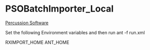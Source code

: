 PSOBatchImporter_Local
======================
[Percussion Software](http://www.percussion.com "Percussion Software")

Set the following Environment variables and then run ant -f run.xml

RXIMPORT_HOME
ANT_HOME